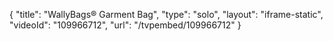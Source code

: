 {
    "title": "WallyBags&reg; Garment Bag",
    "type": "solo",
    "layout": "iframe-static",
    "videoId": "109966712",
    "url": "\/tvpembed\/109966712"
}